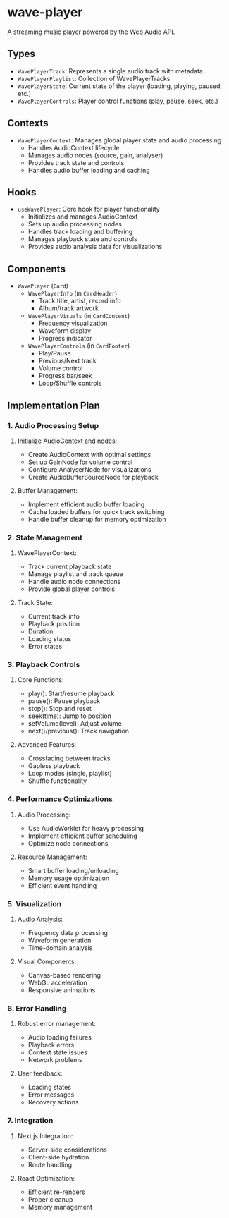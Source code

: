 # wave-player

A streaming music player powered by the Web Audio API.

## Types

- `WavePlayerTrack`: Represents a single audio track with metadata
- `WavePlayerPlaylist`: Collection of WavePlayerTracks
- `WavePlayerState`: Current state of the player (loading, playing, paused, etc.)
- `WavePlayerControls`: Player control functions (play, pause, seek, etc.)

## Contexts

- `WavePlayerContext`: Manages global player state and audio processing
  - Handles AudioContext lifecycle
  - Manages audio nodes (source, gain, analyser)
  - Provides track state and controls
  - Handles audio buffer loading and caching

## Hooks

- `useWavePlayer`: Core hook for player functionality
  - Initializes and manages AudioContext
  - Sets up audio processing nodes
  - Handles track loading and buffering
  - Manages playback state and controls
  - Provides audio analysis data for visualizations

## Components

- `WavePlayer` (`Card`)
  - `WavePlayerInfo` (in `CardHeader`)
    - Track title, artist, record info
    - Album/track artwork
  - `WavePlayerVisuals` (in `CardContent`)
    - Frequency visualization
    - Waveform display
    - Progress indicator
  - `WavePlayerControls` (in `CardFooter`)
    - Play/Pause
    - Previous/Next track
    - Volume control
    - Progress bar/seek
    - Loop/Shuffle controls

## Implementation Plan

### 1. Audio Processing Setup

1. Initialize AudioContext and nodes:
   - Create AudioContext with optimal settings
   - Set up GainNode for volume control
   - Configure AnalyserNode for visualizations
   - Create AudioBufferSourceNode for playback

2. Buffer Management:
   - Implement efficient audio buffer loading
   - Cache loaded buffers for quick track switching
   - Handle buffer cleanup for memory optimization

### 2. State Management

1. WavePlayerContext:
   - Track current playback state
   - Manage playlist and track queue
   - Handle audio node connections
   - Provide global player controls

2. Track State:
   - Current track info
   - Playback position
   - Duration
   - Loading status
   - Error states

### 3. Playback Controls

1. Core Functions:
   - play(): Start/resume playback
   - pause(): Pause playback
   - stop(): Stop and reset
   - seek(time): Jump to position
   - setVolume(level): Adjust volume
   - next()/previous(): Track navigation

2. Advanced Features:
   - Crossfading between tracks
   - Gapless playback
   - Loop modes (single, playlist)
   - Shuffle functionality

### 4. Performance Optimizations

1. Audio Processing:
   - Use AudioWorklet for heavy processing
   - Implement efficient buffer scheduling
   - Optimize node connections

2. Resource Management:
   - Smart buffer loading/unloading
   - Memory usage optimization
   - Efficient event handling

### 5. Visualization

1. Audio Analysis:
   - Frequency data processing
   - Waveform generation
   - Time-domain analysis

2. Visual Components:
   - Canvas-based rendering
   - WebGL acceleration
   - Responsive animations

### 6. Error Handling

1. Robust error management:
   - Audio loading failures
   - Playback errors
   - Context state issues
   - Network problems

2. User feedback:
   - Loading states
   - Error messages
   - Recovery actions

### 7. Integration

1. Next.js Integration:
   - Server-side considerations
   - Client-side hydration
   - Route handling

2. React Optimization:
   - Efficient re-renders
   - Proper cleanup
   - Memory management



